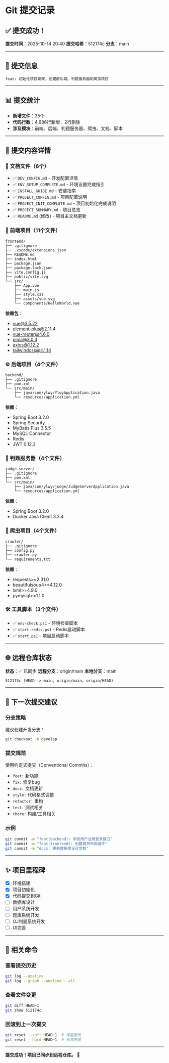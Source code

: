 # Git 提交记录

## ✅ 提交成功！

**提交时间**：2025-10-14 20:40
**提交哈希**：512174c
**分支**：main

---

## 📝 提交信息

```
feat: 初始化项目骨架，创建前后端、判题服务器和爬虫项目
```

---

## 📊 提交统计

- **新增文件**：35个
- **代码行数**：4,686行新增，2行删除
- **涉及模块**：前端、后端、判题服务器、爬虫、文档、脚本

---

## 📁 提交内容详情

### 📄 文档文件（6个）
- ✅ `DEV_CONFIG.md` - 开发配置详情
- ✅ `ENV_SETUP_COMPLETE.md` - 环境设置完成指引
- ✅ `INSTALL_GUIDE.md` - 安装指南
- ✅ `PROJECT_CONFIG.md` - 项目配置说明
- ✅ `PROJECT_INIT_COMPLETE.md` - 项目初始化完成说明
- ✅ `PROJECT_SUMMARY.md` - 项目总览
- ✅ `README.md` (修改) - 项目主文档更新

### 🎨 前端项目（11个文件）
```
frontend/
├── .gitignore
├── .vscode/extensions.json
├── README.md
├── index.html
├── package.json
├── package-lock.json
├── vite.config.js
├── public/vite.svg
└── src/
    ├── App.vue
    ├── main.js
    ├── style.css
    ├── assets/vue.svg
    └── components/HelloWorld.vue
```

**依赖包**：
- vue@3.5.22
- element-plus@2.11.4
- vue-router@4.6.0
- pinia@3.0.3
- axios@1.12.2
- tailwindcss@4.1.14

### ⚙️ 后端项目（4个文件）
```
backend/
├── .gitignore
├── pom.xml
└── src/main/
    ├── java/com/ylwy/YlwyApplication.java
    └── resources/application.yml
```

**依赖**：
- Spring Boot 3.2.0
- Spring Security
- MyBatis Plus 3.5.5
- MySQL Connector
- Redis
- JWT 0.12.3

### 🔧 判题服务器（4个文件）
```
judge-server/
├── .gitignore
├── pom.xml
└── src/main/
    ├── java/com/ylwy/judge/JudgeServerApplication.java
    └── resources/application.yml
```

**依赖**：
- Spring Boot 3.2.0
- Docker Java Client 3.3.4

### 🐍 爬虫项目（4个文件）
```
crawler/
├── .gitignore
├── config.py
├── crawler.py
└── requirements.txt
```

**依赖**：
- requests>=2.31.0
- beautifulsoup4>=4.12.0
- lxml>=4.9.0
- pymysql>=1.1.0

### 🛠️ 工具脚本（3个文件）
- ✅ `env-check.ps1` - 环境检查脚本
- ✅ `start-redis.ps1` - Redis启动脚本
- ✅ `start.ps1` - 项目启动脚本

---

## 🌐 远程仓库状态

**状态**：✅ 已同步
**远程分支**：origin/main
**本地分支**：main

```
512174c (HEAD -> main, origin/main, origin/HEAD)
```

---

## 📌 下一次提交建议

### 分支策略
建议创建开发分支：
```bash
git checkout -b develop
```

### 提交规范
使用约定式提交（Conventional Commits）：
- `feat:` 新功能
- `fix:` 修复bug
- `docs:` 文档更新
- `style:` 代码格式调整
- `refactor:` 重构
- `test:` 测试相关
- `chore:` 构建/工具相关

### 示例
```bash
git commit -m "feat(backend): 添加用户注册登录接口"
git commit -m "feat(frontend): 创建首页布局组件"
git commit -m "docs: 更新数据库设计文档"
```

---

## ✨ 项目里程碑

- [x] 环境搭建
- [x] 项目初始化
- [x] 代码提交到Git
- [ ] 数据库设计
- [ ] 用户系统开发
- [ ] 题库系统开发
- [ ] OJ判题系统开发
- [ ] UI完善

---

## 🔗 相关命令

### 查看提交历史
```bash
git log --oneline
git log --graph --oneline --all
```

### 查看文件变更
```bash
git diff HEAD~1
git show 512174c
```

### 回滚到上一次提交
```bash
git reset --soft HEAD~1  # 保留更改
git reset --hard HEAD~1  # 丢弃更改
```

---

**提交成功！项目已同步到远程仓库。** 🎉
